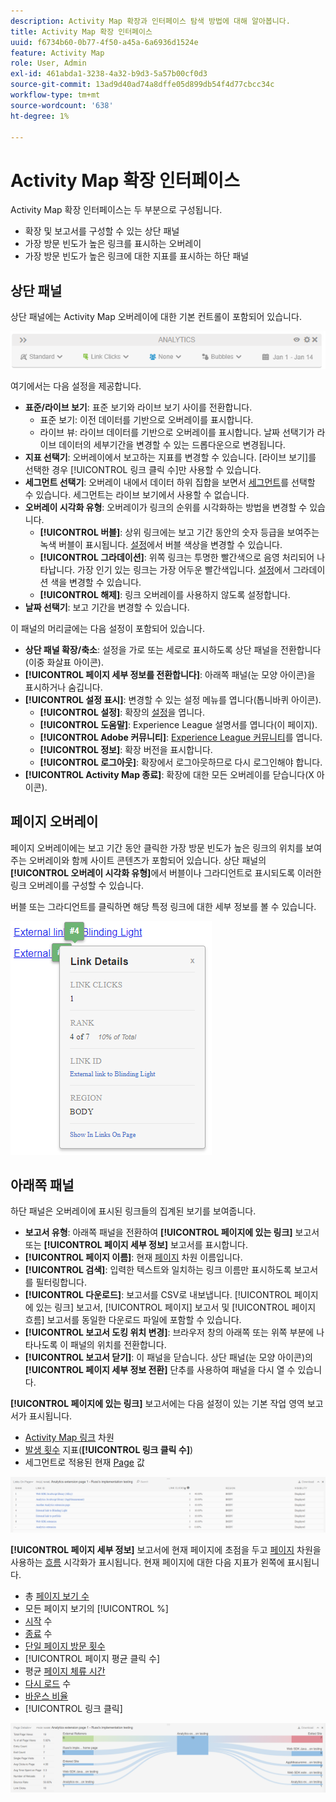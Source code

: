 ```yaml
---
description: Activity Map 확장과 인터페이스 탐색 방법에 대해 알아봅니다.
title: Activity Map 확장 인터페이스
uuid: f6734b60-0b77-4f50-a45a-6a6936d1524e
feature: Activity Map
role: User, Admin
exl-id: 461abda1-3238-4a32-b9d3-5a57b00cf0d3
source-git-commit: 13ad9d40ad74a8dffe05d899db54f4d77cbcc34c
workflow-type: tm+mt
source-wordcount: '638'
ht-degree: 1%

---
```


# Activity Map 확장 인터페이스

Activity Map 확장 인터페이스는 두 부분으로 구성됩니다.

* 확장 및 보고서를 구성할 수 있는 상단 패널
* 가장 방문 빈도가 높은 링크를 표시하는 오버레이
* 가장 방문 빈도가 높은 링크에 대한 지표를 표시하는 하단 패널

## 상단 패널

상단 패널에는 Activity Map 오버레이에 대한 기본 컨트롤이 포함되어 있습니다.

![오버레이](../assets/overlay.png)

여기에서는 다음 설정을 제공합니다.

* **표준/라이브 보기**: 표준 보기와 라이브 보기 사이를 전환합니다.
   * 표준 보기: 이전 데이터를 기반으로 오버레이를 표시합니다.
   * 라이브 뷰: 라이브 데이터를 기반으로 오버레이를 표시합니다. 날짜 선택기가 라이브 데이터의 세부기간을 변경할 수 있는 드롭다운으로 변경됩니다.
* **지표 선택기**: 오버레이에서 보고하는 지표를 변경할 수 있습니다. [라이브 보기]를 선택한 경우 [!UICONTROL 링크 클릭 수]만 사용할 수 있습니다.
* **세그먼트 선택기**: 오버레이 내에서 데이터 하위 집합을 보면서 [세그먼트](/help/components/segmentation/seg-overview.md)를 선택할 수 있습니다. 세그먼트는 라이브 보기에서 사용할 수 없습니다.
* **오버레이 시각화 유형**: 오버레이가 링크의 순위를 시각화하는 방법을 변경할 수 있습니다.
   * **[!UICONTROL 버블]**: 상위 링크에는 보고 기간 동안의 숫자 등급을 보여주는 녹색 버블이 표시됩니다. [설정](settings.md)에서 버블 색상을 변경할 수 있습니다.
   * **[!UICONTROL 그라데이션]**: 위쪽 링크는 투명한 빨간색으로 음영 처리되어 나타납니다. 가장 인기 있는 링크는 가장 어두운 빨간색입니다. [설정](settings.md)에서 그라데이션 색을 변경할 수 있습니다.
   * **[!UICONTROL 해제]**: 링크 오버레이를 사용하지 않도록 설정합니다.
* **날짜 선택기**: 보고 기간을 변경할 수 있습니다.

이 패널의 머리글에는 다음 설정이 포함되어 있습니다.

* **상단 패널 확장/축소**: 설정을 가로 또는 세로로 표시하도록 상단 패널을 전환합니다(이중 화살표 아이콘).
* **[!UICONTROL 페이지 세부 정보를 전환합니다]**: 아래쪽 패널(눈 모양 아이콘)을 표시하거나 숨깁니다.
* **[!UICONTROL 설정 표시]**: 변경할 수 있는 설정 메뉴를 엽니다(톱니바퀴 아이콘).
   * **[!UICONTROL 설정]**: 확장의 [설정](settings.md)을 엽니다.
   * **[!UICONTROL 도움말]**: Experience League 설명서를 엽니다(이 페이지).
   * **[!UICONTROL Adobe 커뮤니티]**: [Experience League 커뮤니티](https://experienceleaguecommunities.adobe.com/?profile.language=ko)를 엽니다.
   * **[!UICONTROL 정보]**: 확장 버전을 표시합니다.
   * **[!UICONTROL 로그아웃]**: 확장에서 로그아웃하므로 다시 로그인해야 합니다.
* **[!UICONTROL Activity Map 종료]**: 확장에 대한 모든 오버레이를 닫습니다(X 아이콘).

## 페이지 오버레이

페이지 오버레이에는 보고 기간 동안 클릭한 가장 방문 빈도가 높은 링크의 위치를 보여 주는 오버레이와 함께 사이트 콘텐츠가 포함되어 있습니다. 상단 패널의 **[!UICONTROL 오버레이 시각화 유형]**&#x200B;에서 버블이나 그라디언트로 표시되도록 이러한 링크 오버레이를 구성할 수 있습니다.

버블 또는 그라디언트를 클릭하면 해당 특정 링크에 대한 세부 정보를 볼 수 있습니다.

![링크 버블](../assets/link-bubble.png)

## 아래쪽 패널

하단 패널은 오버레이에 표시된 링크들의 집계된 보기를 보여줍니다.

* **보고서 유형**: 아래쪽 패널을 전환하여 **[!UICONTROL 페이지에 있는 링크]** 보고서 또는 **[!UICONTROL 페이지 세부 정보]** 보고서를 표시합니다.
* **[!UICONTROL 페이지 이름]**: 현재 [페이지](/help/components/dimensions/page.md) 차원 이름입니다.
* **[!UICONTROL 검색]**: 입력한 텍스트와 일치하는 링크 이름만 표시하도록 보고서를 필터링합니다.
* **[!UICONTROL 다운로드]**: 보고서를 CSV로 내보냅니다. [!UICONTROL 페이지에 있는 링크] 보고서, [!UICONTROL 페이지] 보고서 및 [!UICONTROL 페이지 흐름] 보고서를 동일한 다운로드 파일에 포함할 수 있습니다.
* **[!UICONTROL 보고서 도킹 위치 변경]**: 브라우저 창의 아래쪽 또는 위쪽 부분에 나타나도록 이 패널의 위치를 전환합니다.
* **[!UICONTROL 보고서 닫기]**: 이 패널을 닫습니다. 상단 패널(눈 모양 아이콘)의 **[!UICONTROL 페이지 세부 정보 전환]** 단추를 사용하여 패널을 다시 열 수 있습니다.

**[!UICONTROL 페이지에 있는 링크]** 보고서에는 다음 설정이 있는 기본 작업 영역 보고서가 표시됩니다.

* [Activity Map 링크](/help/components/dimensions/activity-map-link.md) 차원
* [발생 횟수](/help/components/metrics/occurrences.md) 지표(**[!UICONTROL 링크 클릭 수]**)
* 세그먼트로 적용된 현재 [Page](/help/components/dimensions/page.md) 값

![페이지 패널의 링크](../assets/links-on-page.png)

**[!UICONTROL 페이지 세부 정보]** 보고서에 현재 페이지에 초점을 두고 [페이지](/help/components/dimensions/page.md) 차원을 사용하는 [흐름](/help/analyze/analysis-workspace/visualizations/c-flow/flow.md) 시각화가 표시됩니다. 현재 페이지에 대한 다음 지표가 왼쪽에 표시됩니다.

* 총 [페이지 보기 수](/help/components/metrics/page-views.md)
* 모든 페이지 보기의 [!UICONTROL %]
* [시작](/help/components/metrics/entries.md) 수
* [종료](/help/components/metrics/exits.md) 수
* [단일 페이지 방문 횟수](/help/components/metrics/single-page-visits.md)
* [!UICONTROL 페이지 평균 클릭 수]
* 평균 [페이지 체류 시간](/help/components/metrics/time-spent.md)
* [다시 로드](/help/components/metrics/reloads.md) 수
* [바운스 비율](/help/components/metrics/bounce-rate.md)
* [!UICONTROL 링크 클릭]

![페이지 세부정보](../assets/page-details.png)

